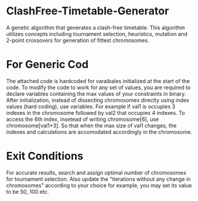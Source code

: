 # ClashFree-Timetable-Generator
A genetic algorithm that generates a clash-free timetable. This algorithm utilizes concepts including tournament selection, heuristics, mutation and 2-point crossovers for generation of fittest chromosomes.
# For Generic Cod
The attached code is hardcoded for varaibales initialized at the start of the code.
To modify the code to work for any set of values, you are required to declare variables containing the max values of your constraints in binary.
After initialization, instead of dissecting chromosomes direclty using index values (hard coding), use variables.
For example if val1 is occupies 3 indexes in the chromosome followed by val2 that occupies 4 indexes. To access the 6th index, insetead of writing chromosome[6], use chromosome[val1+3]. So that when the max size of val1 changes, the indexes and calculations are accomodated accordingly in the chromosome.
# Exit Conditions
For accurate results, search and assign optimal number of chromosomes for tournament selection.
Also update the "iterations without any change in chromosomes" according to your choice for example, you may set its value to be 50, 100 etc.
